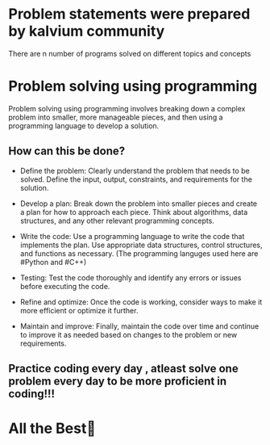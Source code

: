 # Problem statements were prepared by kalvium community 

There are n number of programs solved on different topics and concepts

# Problem solving using programming
Problem solving using programming involves breaking down a complex problem into smaller, more manageable pieces, and then using a programming language to develop a solution. 
## How can this be done?
* Define the problem: 
    Clearly understand the problem that needs to be solved. Define the input, output, constraints, and requirements for the solution.

* Develop a plan: 
    Break down the problem into smaller pieces and create a plan for how to approach each piece. Think about algorithms, data structures, and any other relevant programming       concepts.

* Write the code: 
    Use a programming language to write the code that implements the plan. Use appropriate data structures, control structures, and functions as necessary.
    (The programming languges used here are #Python and #C++)

* Testing: 
    Test the code thoroughly and identify any errors or issues before executing the code.

* Refine and optimize: 
    Once the code is working, consider ways to make it more efficient or optimize it further.

* Maintain and improve: 
    Finally, maintain the code over time and continue to improve it as needed based on changes to the problem or new requirements.
   

## Practice coding every day , atleast solve one problem every day to be more proficient in coding!!!
# All the Best🫡
